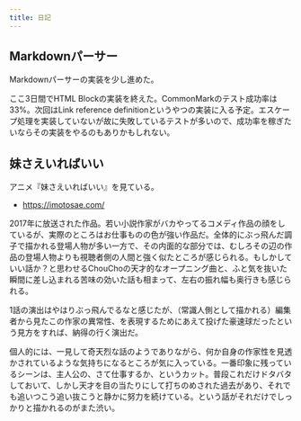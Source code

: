 ```yaml
---
title: 日記
---
```


## Markdownパーサー

Markdownパーサーの実装を少し進めた。

ここ3日間でHTML Blockの実装を終えた。CommonMarkのテスト成功率は33%。次回はLink reference definitionというやつの実装に入る予定。エスケープ処理を実装していないが故に失敗しているテストが多いので、成功率を稼ぎたいならその実装をやるのもありかもしれない。

## 妹さえいればいい

アニメ『妹さえいればいい』を見ている。

- <https://imotosae.com/>

2017年に放送された作品。若い小説作家がバカやってるコメディ作品の顔をしているが、実際のところはお仕事ものの色が強い作品だ。全体的にぶっ飛んだ調子で描かれる登場人物が多い一方で、その内面的な部分では、むしろその辺の作品の登場人物よりも視聴者側の人間と強く似たところが感じられる。もしかしていい話か？と思わせるChouChoの天才的なオープニング曲と、ふと気を抜いた瞬間に差し込まれる苦味の効いた話も相まって、左右の振れ幅も奥行きも感じられる。

1話の演出はやはりぶっ飛んでるなと感じたが、（常識人側として描かれる）編集者から見たこの作家の異常性、を表現するためにあえて投げた豪速球だったという見方をすれば、納得の行く演出だ。

個人的には、一見して奇天烈な話のようでありながら、何か自身の作家性を見透かされているような気持ちになるところが気に入っている。一番印象に残っているシーンは、主人公の、さて仕事するか、というカット。普段これだけドタバタしておいて、しかし天才を目の当たりにして打ちのめされた過去があり、それでも追いつこう追い抜こうと静かに努力を続けている。という話がそれだけでしっかりと描かれるのがまた渋い。
